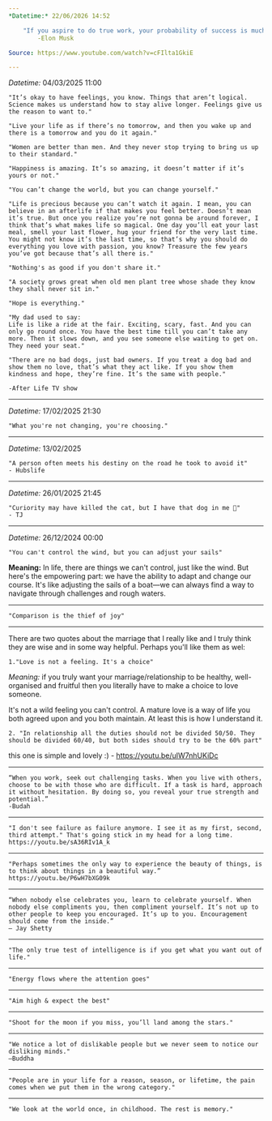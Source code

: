 ```yaml
---
*Datetime:* 22/06/2026 14:52

	"If you aspire to do true work, your probability of success is much higher. Don't aspire the glory, aspire the work."
		-Elon Musk

Source: https://www.youtube.com/watch?v=cFIlta1GkiE

---
```

*Datetime:* 04/03/2025 11:00

	"It’s okay to have feelings, you know. Things that aren’t logical. Science makes us understand how to stay alive longer. Feelings give us the reason to want to."
	
	"Live your life as if there’s no tomorrow, and then you wake up and there is a tomorrow and you do it again."
	
	"Women are better than men. And they never stop trying to bring us up to their standard."
	
	"Happiness is amazing. It’s so amazing, it doesn’t matter if it’s yours or not."
	
	"You can’t change the world, but you can change yourself."
	
	"Life is precious because you can’t watch it again. I mean, you can believe in an afterlife if that makes you feel better. Doesn’t mean it’s true. But once you realize you’re not gonna be around forever, I think that’s what makes life so magical. One day you’ll eat your last meal, smell your last flower, hug your friend for the very last time. You might not know it’s the last time, so that’s why you should do everything you love with passion, you know? Treasure the few years you’ve got because that’s all there is."
	
	"Nothing's as good if you don't share it."
	
	"A society grows great when old men plant tree whose shade they know they shall never sit in."
	
	"Hope is everything."
	
	"My dad used to say:
	Life is like a ride at the fair. Exciting, scary, fast. And you can only go round once. You have the best time till you can’t take any more. Then it slows down, and you see someone else waiting to get on. They need your seat."

	"There are no bad dogs, just bad owners. If you treat a dog bad and show them no love, that’s what they act like. If you show them kindness and hope, they’re fine. It’s the same with people."

	-After Life TV show
---
*Datetime:* 17/02/2025 21:30

	"What you're not changing, you're choosing."
---
*Datetime:* 13/02/2025 

	"A person often meets his destiny on the road he took to avoid it"
	- Hubslife
---
*Datetime:* 26/01/2025 21:45

	"Curiority may have killed the cat, but I have that dog in me 🐺"
	- TJ

---
*Datetime:* 26/12/2024 00:00

	"You can't control the wind, but you can adjust your sails"

**Meaning:** In life, there are things we can't control, just like the wind. But here's the empowering part: we have the ability to adapt and change our course. It's like adjusting the sails of a boat—we can always find a way to navigate through challenges and rough waters.

---
	"Comparison is the thief of joy"
---
There are two quotes about the marriage that I really like and I truly think they are wise and in some way helpful. Perhaps you'll like them as wel:
	
	1."Love is not a feeling. It's a choice" 
*Meaning:* if you truly want your marriage/relationship to be healthy, well-organised and fruitful then you literally have to make a choice to love someone.

It's not a wild feeling you can't control. A mature love is a way of life you both agreed upon and you both maintain. At least this is how I understand it.
	
	2. "In relationship all the duties should not be divided 50/50. They should be divided 60/40, but both sides should try to be the 60% part"
this one is simple and lovely :)
    - https://youtu.be/uIW7nhUKiDc

---
	“When you work, seek out challenging tasks. When you live with others, choose to be with those who are difficult. If a task is hard, approach it without hesitation. By doing so, you reveal your true strength and potential.”
	-Budah
---
	"I don't see failure as failure anymore. I see it as my first, second, third attempt." That's going stick in my head for a long time.
	https://youtu.be/sA36RIv1A_k
---
	"Perhaps sometimes the only way to experience the beauty of things, is to think about things in a beautiful way.” 
	https://youtu.be/P6wH7bXG09k
---
	“When nobody else celebrates you, learn to celebrate yourself. When nobody else compliments you, then compliment yourself. It’s not up to other people to keep you encouraged. It’s up to you. Encouragement should come from the inside.”
	– Jay Shetty
---
	"The only true test of intelligence is if you get what you want out of life."	
---
	"Energy flows where the attention goes"
---
	"Aim high & expect the best"
---
	"Shoot for the moon if you miss, you’ll land among the stars."
---
	"We notice a lot of dislikable people but we never seem to notice our disliking minds."
	—Buddha

---
	"People are in your life for a reason, season, or lifetime, the pain comes when we put them in the wrong category."
---
	"We look at the world once, in childhood. The rest is memory."

